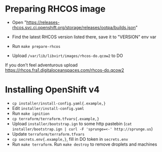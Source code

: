 Preparing RHCOS image
====
* Open "https://releases-rhcos.svc.ci.openshift.org/storage/releases/ootpa/builds.json"
* Find the latest RHCOS version listed there, save it to "VERSION" env var

* Run `make prepare-rhcos`
* Upload `/var/lib/libvirt/images/rhcos-do.qcow2` to DO

If you don't feel adventurous upload https://rhcos.fra1.digitaloceanspaces.com/rhcos-do.qcow2

Installing OpenShift v4
====
* `cp installer/install-config.yaml{.example,}`
* Edit `installer/install-config.yaml`
* Run `make ignition`
* `cp terraform/terraform.tfvars{.example,}`
* Upload `installer/bootstrap.ign` to some http pastebin (`cat installer/bootstrap.ign | curl -F 'sprunge=<-' http://sprunge.us`)
* Update `terraform/terraform.tfvars`
* `cp secrets.env{.example,}`, fill in DO token in `secrets.env`
* Run `make terraform`. Run `make destroy` to remove droplets and machines

